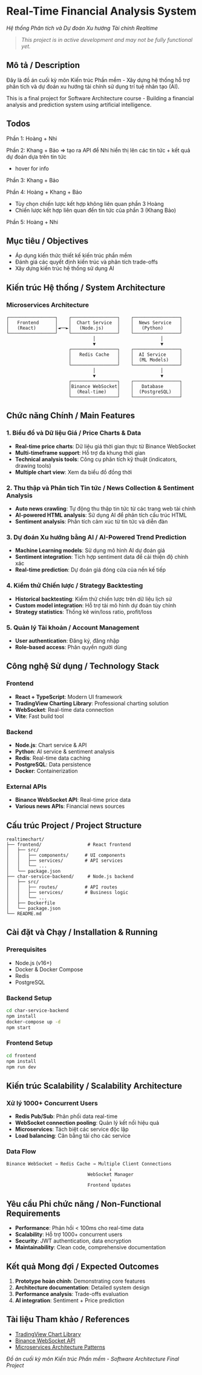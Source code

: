 # Real-Time Financial Analysis System
*Hệ thống Phân tích và Dự đoán Xu hướng Tài chính Realtime*

> *This project is in active development and may not be fully functional yet.*

## Mô tả / Description

Đây là đồ án cuối kỳ môn Kiến trúc Phần mềm - Xây dựng hệ thống hỗ trợ phân tích và dự đoán xu hướng tài chính sử dụng trí tuệ nhân tạo (AI).

This is a final project for Software Architecture course - Building a financial analysis and prediction system using artificial intelligence.

## Todos
Phần 1: Hoàng + Nhi

Phần 2: Khang + Bảo => tạo ra API để Nhi hiển thị lên các tin tức + kết quả dự đoán dựa trên tin tức
 - hover for info

Phần 3: Khang + Bảo 

Phần 4: Hoàng + Khang + Bảo
+ Tùy chọn chiến lược kết hợp không liên quan phần 3 Hoàng
+ Chiến lược kết hợp liên quan đến tin tức của phần 3 (Khang Bảo)

Phần 5: Hoàng + Nhi

## Mục tiêu / Objectives

- Áp dụng kiến thức thiết kế kiến trúc phần mềm
- Đánh giá các quyết định kiến trúc và phân tích trade-offs
- Xây dựng kiến trúc hệ thống sử dụng AI

## Kiến trúc Hệ thống / System Architecture

### Microservices Architecture
```
┌─────────────────┐    ┌─────────────────┐    ┌─────────────────┐
│   Frontend      │    │  Chart Service  │    │  News Service   │
│   (React)       │◄──►│   (Node.js)     │    │   (Python)      │
└─────────────────┘    └─────────────────┘    └─────────────────┘
                                │                        │
                                ▼                        ▼
                       ┌─────────────────┐    ┌─────────────────┐
                       │   Redis Cache   │    │  AI Service     │
                       │                 │    │  (ML Models)    │
                       └─────────────────┘    └─────────────────┘
                                │                        │
                                ▼                        ▼
                       ┌─────────────────┐    ┌─────────────────┐
                       │Binance WebSocket│    │   Database      │
                       │  (Real-time)    │    │  (PostgreSQL)   │
                       └─────────────────┘    └─────────────────┘
```

## Chức năng Chính / Main Features

### 1. Biểu đồ và Dữ liệu Giá / Price Charts & Data
- **Real-time price charts**: Dữ liệu giá thời gian thực từ Binance WebSocket
- **Multi-timeframe support**: Hỗ trợ đa khung thời gian
- **Technical analysis tools**: Công cụ phân tích kỹ thuật (indicators, drawing tools)
- **Multiple chart view**: Xem đa biểu đồ đồng thời

### 2. Thu thập và Phân tích Tin tức / News Collection & Sentiment Analysis
- **Auto news crawling**: Tự động thu thập tin tức từ các trang web tài chính
- **AI-powered HTML analysis**: Sử dụng AI để phân tích cấu trúc HTML
- **Sentiment analysis**: Phân tích cảm xúc từ tin tức và diễn đàn

### 3. Dự đoán Xu hướng bằng AI / AI-Powered Trend Prediction
- **Machine Learning models**: Sử dụng mô hình AI dự đoán giá
- **Sentiment integration**: Tích hợp sentiment data để cải thiện độ chính xác
- **Real-time prediction**: Dự đoán giá đóng cửa của nến kế tiếp

### 4. Kiểm thử Chiến lược / Strategy Backtesting
- **Historical backtesting**: Kiểm thử chiến lược trên dữ liệu lịch sử
- **Custom model integration**: Hỗ trợ tải mô hình dự đoán tùy chỉnh
- **Strategy statistics**: Thống kê win/loss ratio, profit/loss

### 5. Quản lý Tài khoản / Account Management
- **User authentication**: Đăng ký, đăng nhập
- **Role-based access**: Phân quyền người dùng

## Công nghệ Sử dụng / Technology Stack

### Frontend
- **React + TypeScript**: Modern UI framework
- **TradingView Charting Library**: Professional charting solution
- **WebSocket**: Real-time data connection
- **Vite**: Fast build tool

### Backend
- **Node.js**: Chart service & API
- **Python**: AI service & sentiment analysis
- **Redis**: Real-time data caching
- **PostgreSQL**: Data persistence
- **Docker**: Containerization

### External APIs
- **Binance WebSocket API**: Real-time price data
- **Various news APIs**: Financial news sources

## Cấu trúc Project / Project Structure

```
realtimechart/
├── frontend/                 # React frontend
│   ├── src/
│   │   ├── components/      # UI components
│   │   ├── services/        # API services
│   │   └── ...
│   └── package.json
├── char-service-backend/     # Node.js backend
│   ├── src/
│   │   ├── routes/          # API routes
│   │   ├── services/        # Business logic
│   │   └── ...
│   ├── Dockerfile
│   └── package.json
└── README.md
```

## Cài đặt và Chạy / Installation & Running

### Prerequisites
- Node.js (v16+)
- Docker & Docker Compose
- Redis
- PostgreSQL

### Backend Setup
```bash
cd char-service-backend
npm install
docker-compose up -d
npm start
```

### Frontend Setup
```bash
cd frontend
npm install
npm run dev
```

## Kiến trúc Scalability / Scalability Architecture

### Xử lý 1000+ Concurrent Users
- **Redis Pub/Sub**: Phân phối data real-time
- **WebSocket connection pooling**: Quản lý kết nối hiệu quả
- **Microservices**: Tách biệt các service độc lập
- **Load balancing**: Cân bằng tải cho các service

### Data Flow
```
Binance WebSocket → Redis Cache → Multiple Client Connections
                                      ↓
                              WebSocket Manager
                                      ↓
                              Frontend Updates
```

## Yêu cầu Phi chức năng / Non-Functional Requirements

- **Performance**: Phản hồi < 100ms cho real-time data
- **Scalability**: Hỗ trợ 1000+ concurrent users
- **Security**: JWT authentication, data encryption
- **Maintainability**: Clean code, comprehensive documentation

## Kết quả Mong đợi / Expected Outcomes

1. **Prototype hoàn chỉnh**: Demonstrating core features
2. **Architecture documentation**: Detailed system design
3. **Performance analysis**: Trade-offs evaluation
4. **AI integration**: Sentiment + Price prediction

## Tài liệu Tham khảo / References

- [TradingView Chart Library](https://www.tradingview.com/chart/)
- [Binance WebSocket API](https://binance-docs.github.io/apidocs/spot/en/#websocket-market-streams)
- [Microservices Architecture Patterns](https://microservices.io/)

*Đồ án cuối kỳ môn Kiến trúc Phần mềm - Software Architecture Final Project*